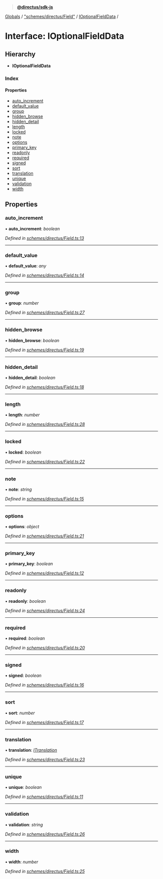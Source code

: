 > **[@directus/sdk-js](../README.md)**

[Globals](../README.md) / ["schemes/directus/Field"](../modules/_schemes_directus_field_.md) / [IOptionalFieldData](_schemes_directus_field_.ioptionalfielddata.md) /

# Interface: IOptionalFieldData

## Hierarchy

* **IOptionalFieldData**

### Index

#### Properties

* [auto_increment](_schemes_directus_field_.ioptionalfielddata.md#auto_increment)
* [default_value](_schemes_directus_field_.ioptionalfielddata.md#default_value)
* [group](_schemes_directus_field_.ioptionalfielddata.md#group)
* [hidden_browse](_schemes_directus_field_.ioptionalfielddata.md#hidden_browse)
* [hidden_detail](_schemes_directus_field_.ioptionalfielddata.md#hidden_detail)
* [length](_schemes_directus_field_.ioptionalfielddata.md#length)
* [locked](_schemes_directus_field_.ioptionalfielddata.md#locked)
* [note](_schemes_directus_field_.ioptionalfielddata.md#note)
* [options](_schemes_directus_field_.ioptionalfielddata.md#options)
* [primary_key](_schemes_directus_field_.ioptionalfielddata.md#primary_key)
* [readonly](_schemes_directus_field_.ioptionalfielddata.md#readonly)
* [required](_schemes_directus_field_.ioptionalfielddata.md#required)
* [signed](_schemes_directus_field_.ioptionalfielddata.md#signed)
* [sort](_schemes_directus_field_.ioptionalfielddata.md#sort)
* [translation](_schemes_directus_field_.ioptionalfielddata.md#translation)
* [unique](_schemes_directus_field_.ioptionalfielddata.md#unique)
* [validation](_schemes_directus_field_.ioptionalfielddata.md#validation)
* [width](_schemes_directus_field_.ioptionalfielddata.md#width)

## Properties

###  auto_increment

• **auto_increment**: *boolean*

*Defined in [schemes/directus/Field.ts:13](https://github.com/janbiasi/sdk-js/blob/b445ae7/src/schemes/directus/Field.ts#L13)*

___

###  default_value

• **default_value**: *any*

*Defined in [schemes/directus/Field.ts:14](https://github.com/janbiasi/sdk-js/blob/b445ae7/src/schemes/directus/Field.ts#L14)*

___

###  group

• **group**: *number*

*Defined in [schemes/directus/Field.ts:27](https://github.com/janbiasi/sdk-js/blob/b445ae7/src/schemes/directus/Field.ts#L27)*

___

###  hidden_browse

• **hidden_browse**: *boolean*

*Defined in [schemes/directus/Field.ts:19](https://github.com/janbiasi/sdk-js/blob/b445ae7/src/schemes/directus/Field.ts#L19)*

___

###  hidden_detail

• **hidden_detail**: *boolean*

*Defined in [schemes/directus/Field.ts:18](https://github.com/janbiasi/sdk-js/blob/b445ae7/src/schemes/directus/Field.ts#L18)*

___

###  length

• **length**: *number*

*Defined in [schemes/directus/Field.ts:28](https://github.com/janbiasi/sdk-js/blob/b445ae7/src/schemes/directus/Field.ts#L28)*

___

###  locked

• **locked**: *boolean*

*Defined in [schemes/directus/Field.ts:22](https://github.com/janbiasi/sdk-js/blob/b445ae7/src/schemes/directus/Field.ts#L22)*

___

###  note

• **note**: *string*

*Defined in [schemes/directus/Field.ts:15](https://github.com/janbiasi/sdk-js/blob/b445ae7/src/schemes/directus/Field.ts#L15)*

___

###  options

• **options**: *object*

*Defined in [schemes/directus/Field.ts:21](https://github.com/janbiasi/sdk-js/blob/b445ae7/src/schemes/directus/Field.ts#L21)*

___

###  primary_key

• **primary_key**: *boolean*

*Defined in [schemes/directus/Field.ts:12](https://github.com/janbiasi/sdk-js/blob/b445ae7/src/schemes/directus/Field.ts#L12)*

___

###  readonly

• **readonly**: *boolean*

*Defined in [schemes/directus/Field.ts:24](https://github.com/janbiasi/sdk-js/blob/b445ae7/src/schemes/directus/Field.ts#L24)*

___

###  required

• **required**: *boolean*

*Defined in [schemes/directus/Field.ts:20](https://github.com/janbiasi/sdk-js/blob/b445ae7/src/schemes/directus/Field.ts#L20)*

___

###  signed

• **signed**: *boolean*

*Defined in [schemes/directus/Field.ts:16](https://github.com/janbiasi/sdk-js/blob/b445ae7/src/schemes/directus/Field.ts#L16)*

___

###  sort

• **sort**: *number*

*Defined in [schemes/directus/Field.ts:17](https://github.com/janbiasi/sdk-js/blob/b445ae7/src/schemes/directus/Field.ts#L17)*

___

###  translation

• **translation**: *[ITranslation](_schemes_directus_translation_.itranslation.md)*

*Defined in [schemes/directus/Field.ts:23](https://github.com/janbiasi/sdk-js/blob/b445ae7/src/schemes/directus/Field.ts#L23)*

___

###  unique

• **unique**: *boolean*

*Defined in [schemes/directus/Field.ts:11](https://github.com/janbiasi/sdk-js/blob/b445ae7/src/schemes/directus/Field.ts#L11)*

___

###  validation

• **validation**: *string*

*Defined in [schemes/directus/Field.ts:26](https://github.com/janbiasi/sdk-js/blob/b445ae7/src/schemes/directus/Field.ts#L26)*

___

###  width

• **width**: *number*

*Defined in [schemes/directus/Field.ts:25](https://github.com/janbiasi/sdk-js/blob/b445ae7/src/schemes/directus/Field.ts#L25)*